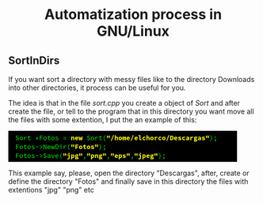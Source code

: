 <!DOCTYPE html>
<html lang="en">
  <head>
    <meta charset="UTF-8"/>
    <title>Automatizations</title>
  </head>
  <body>
    <div>
      <h1 align="center">Automatization process in GNU/Linux</h1>
      <h2>SortInDirs</h2>
      <p>If you want sort a directory with messy files like to the directory Downloads into other directories, it process can be useful for you.</p>
      <p>The idea is that in the file <em>sort.cpp</em> you create a object of <em>Sort</em> and after create the file, or tell to the program that in this directory you want move all the files with some extention, I put the an example of this:</p>
      <img alt="SortDirs" src="./Images/SortDirs" align="center"/>
      <p>This example say, please, open the directory "Descargas", after, create or define the directory "Fotos" and finally save in this directory the files with extentions "jpg" "png" etc</p>
    </div>
  </body>
</html>

